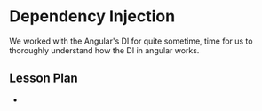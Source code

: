 # Dependency Injection

We worked with the Angular's DI for quite sometime, time for us to thoroughly understand how the DI in angular works.

## Lesson Plan

- 